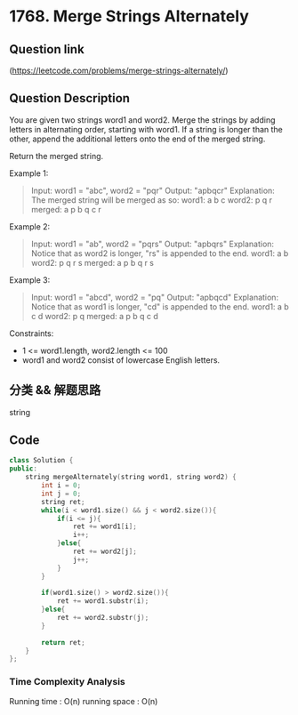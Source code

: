 # 1768. Merge Strings Alternately

## Question link
(https://leetcode.com/problems/merge-strings-alternately/)

## Question Description
You are given two strings word1 and word2. Merge the strings by adding letters in alternating order, starting with word1. If a string is longer than the other, append the additional letters onto the end of the merged string.

Return the merged string.

Example 1:
> Input: word1 = "abc", word2 = "pqr"
> Output: "apbqcr"
> Explanation: The merged string will be merged as so:
> word1:  a   b   c
> word2:    p   q   r
> merged: a p b q c r

Example 2:
> Input: word1 = "ab", word2 = "pqrs"
> Output: "apbqrs"
> Explanation: Notice that as word2 is longer, "rs" is appended to the end.
> word1:  a   b 
> word2:    p   q   r   s
> merged: a p b q   r   s

Example 3:
> Input: word1 = "abcd", word2 = "pq"
> Output: "apbqcd"
> Explanation: Notice that as word1 is longer, "cd" is appended to the end.
> word1:  a   b   c   d
> word2:    p   q 
> merged: a p b q c   d

Constraints:
- 1 <= word1.length, word2.length <= 100
- word1 and word2 consist of lowercase English letters.

## 分类 && 解题思路
string

## Code
```c++
class Solution {
public:
    string mergeAlternately(string word1, string word2) {
        int i = 0;
        int j = 0;
        string ret;
        while(i < word1.size() && j < word2.size()){
            if(i <= j){
                ret += word1[i];
                i++;
            }else{
                ret += word2[j];
                j++;
            }
        }
        
        if(word1.size() > word2.size()){
            ret += word1.substr(i);
        }else{
            ret += word2.substr(j);
        }
        
        return ret;
    }
};
```

### Time Complexity Analysis
Running time  : O(n)
running space : O(n)